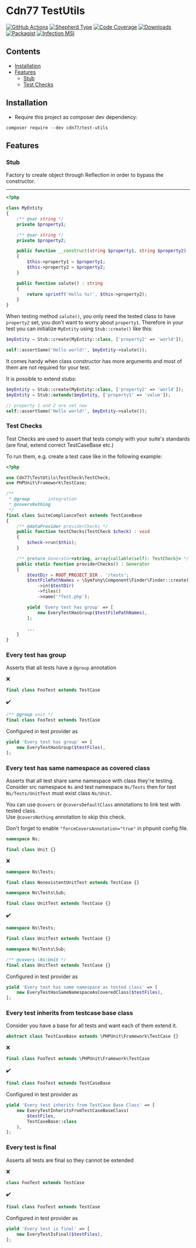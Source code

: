 # Cdn77 TestUtils

[![GitHub Actions][GA Image]][GA Link]
[![Shepherd Type][Shepherd Image]][Shepherd Link]
[![Code Coverage][Coverage Image]][CodeCov Link]
[![Downloads][Downloads Image]][Packagist Link]
[![Packagist][Packagist Image]][Packagist Link]
[![Infection MSI][Infection Image]][Infection Link]

## Contents

- [Installation](#installation)
- [Features](#features)
  - [Stub](#stub)
  - [Test Checks](#test-checks)

## Installation

* Require this project as composer dev dependency:

```
composer require --dev cdn77/test-utils
```

## Features

### Stub

Factory to create object through Reflection in order to bypass the constructor.

----------------

```php
<?php

class MyEntity 
{
    /** @var string */
    private $property1;

    /** @var string */
    private $property2;

    public function __construct(string $property1, string $property2) 
    {
        $this->property1 = $property1;
        $this->property2 = $property2;
    }

    public function salute() : string 
    {
        return sprintf('Hello %s!', $this->property2);
    }
}
```

When testing method `salute()`, you only need the tested class to have `property2` set, you don't want to worry about `property1`. 
Therefore in your test you can initialize `MyEntity` using `Stub::create()` like this:

```php
$myEntity = Stub::create(MyEntity::class, ['property2' => 'world']);

self::assertSame('Hello world!', $myEntity->salute());
```

It comes handy when class constructor has more arguments and most of them are not required for your test.

It is possible to extend stubs:

```php
$myEntity = Stub::create(MyEntity::class, ['property2' => 'world']);
$myEntity = Stub::extends($myEntity, ['property1' => 'value']);

// property 1 and 2 are set now
self::assertSame('Hello world!', $myEntity->salute());
```

### Test Checks

Test Checks are used to assert that tests comply with your suite's standards (are final, extend correct TestCaseBase etc.)

To run them, e.g. create a test case like in the following example: 

```php
<?php

use Cdn77\TestUtils\TestCheck\TestCheck;
use PHPUnit\Framework\TestCase;

/**
 * @group       integration
 * @coversNothing
 */
final class SuiteComplianceTest extends TestCaseBase
{
    /** @dataProvider providerChecks */
    public function testChecks(TestCheck $check) : void
    {
        $check->run($this);
    }

    /** @return Generator<string, array{callable(self): TestCheck}> */
    public static function providerChecks() : Generator
    {
        $testDir = ROOT_PROJECT_DIR . '/tests';
        $testFilePathNames = \Symfony\Component\Finder\Finder::create()
            ->in($testDir)
            ->files()
            ->name('*Test.php');

        yield 'Every test has group' => [
            new EveryTestHasGroup($testFilePathNames),
        ];
        
        ...
    }
}
```

### Every test has group

Asserts that all tests have a `@group` annotation 

:x:
```php
final class FooTest extends TestCase
```

:heavy_check_mark:
```php
/** @group unit */
final class FooTest extends TestCase
```

Configured in test provider as

```php
yield 'Every test has group' => [
    new EveryTestHasGroup($testFiles),
];
```

### Every test has same namespace as covered class

Asserts that all test share same namespace with class they're testing.  
Consider src namespace `Ns` and test namespace `Ns/Tests` then for test `Ns/Tests/UnitTest` must exist class `Ns/Unit`. 

You can use `@covers` or `@coversDefaultClass` annotations to link test with tested class.  
Use `@coversNothing` annotation to skip this check.

Don't forget to enable `"forceCoversAnnotation="true"` in phpunit config file.

```php
namespace Ns;

final class Unit {} 
```

:x:
```php
namespace Ns\Tests;

final class NonexistentUnitTest extends TestCase {}
```

```php
namespace Ns\Tests\Sub;

final class UnitTest extends TestCase {}
```

:heavy_check_mark:
```php
namespace Ns\Tests;

final class UnitTest extends TestCase {}
```

```php
namespace Ns\Tests\Sub;

/** @covers \Ns\Unit */
final class UnitTest extends TestCase {}
```

Configured in test provider as

```php
yield 'Every test has same namespace as tested class' => [
    new EveryTestHasSameNamespaceAsCoveredClass($testFiles),
];
```

### Every test inherits from testcase base class

Consider you have a base for all tests and want each of them extend it.

```php
abstract class TestCaseBase extends \PHPUnit\Framework\TestCase {}
```

:x:
```php
final class FooTest extends \PHPUnit\Framework\TestCase
```

:heavy_check_mark:
```php
final class FooTest extends TestCaseBase
```

Configured in test provider as

```php
yield 'Every test inherits from TestCase Base Class' => [
    new EveryTestInheritsFromTestCaseBaseClass(
        $testFiles,
        TestCaseBase::class
    ),
];
```

### Every test is final

Asserts all tests are final so they cannot be extended

:x:
```php
class FooTest extends TestCase
```

:heavy_check_mark:
```php
final class FooTest extends TestCase
```

Configured in test provider as

```php
yield 'Every test is final' => [
    new EveryTestIsFinal($testFiles),
];
```

[GA Image]: https://github.com/cdn77/TestUtils/workflows/CI/badge.svg

[GA Link]: https://github.com/cdn77/TestUtils/actions?query=workflow%3A%22CI%22+branch%3Amaster

[Shepherd Image]: https://shepherd.dev/github/cdn77/TestUtils/coverage.svg

[Shepherd Link]: https://shepherd.dev/github/cdn77/TestUtils

[Coverage Image]: https://codecov.io/gh/cdn77/TestUtils/branch/master/graph/badge.svg

[CodeCov Link]: https://codecov.io/gh/cdn77/TestUtils/branch/master

[Downloads Image]: https://poser.pugx.org/cdn77/test-utils/d/total.svg

[Packagist Image]: https://poser.pugx.org/cdn77/test-utils/v/stable.svg

[Packagist Link]: https://packagist.org/packages/simpod/test-utils

[Infection Image]: https://badge.stryker-mutator.io/github.com/cdn77/TestUtils/master

[Infection Link]: https://dashboard.stryker-mutator.io/reports/github.com/cdn77/TestUtils/master
